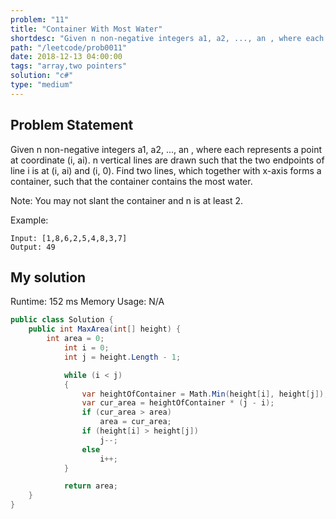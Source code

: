 ```yaml
---
problem: "11"
title: "Container With Most Water"
shortdesc: "Given n non-negative integers a1, a2, ..., an , where each represents a point at coordinate (i, ai). n vertical lines are drawn such that the two endpoints of line..."
path: "/leetcode/prob0011"
date: 2018-12-13 04:00:00
tags: "array,two pointers"
solution: "c#"
type: "medium"
---
```


## Problem Statement

Given n non-negative integers a1, a2, ..., an , where each represents a point at coordinate (i, ai). n vertical lines are drawn such that the two endpoints of line i is at (i, ai) and (i, 0). Find two lines, which together with x-axis forms a container, such that the container contains the most water.

Note: You may not slant the container and n is at least 2.

Example:

```
Input: [1,8,6,2,5,4,8,3,7]
Output: 49
```

## My solution

Runtime: 152 ms
Memory Usage: N/A

```csharp
public class Solution {
    public int MaxArea(int[] height) {
        int area = 0;
            int i = 0;
            int j = height.Length - 1;

            while (i < j)
            {
                var heightOfContainer = Math.Min(height[i], height[j]);
                var cur_area = heightOfContainer * (j - i);
                if (cur_area > area)
                    area = cur_area;
                if (height[i] > height[j])
                    j--;
                else
                    i++;
            }

            return area;
    }
}
```
